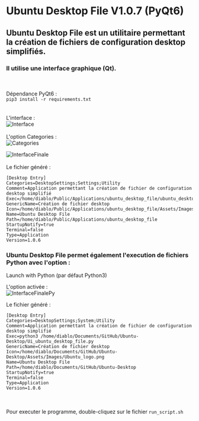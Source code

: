 # Ubuntu Desktop File V1.0.7 (PyQt6)

## Ubuntu Desktop File est un utilitaire permettant la création de fichiers de configuration desktop simplifiés.
### Il utilise une interface graphique (Qt).
\
\
Dépendance PyQt6 :  
`pip3 install -r requirements.txt`  
\
\
L'interface :  
![Interface](https://github.com/diablo76600/Ubuntu-Desktop/assets/3962168/d63e3cea-5b9b-4094-8c33-119a33dc8f4f)
\
\
L'option Categories :  
![Categories](https://github.com/diablo76600/Ubuntu-Desktop/assets/3962168/68f5580e-2b59-4e65-bae1-82cbad189d97)

![InterfaceFinale](https://github.com/diablo76600/Ubuntu-Desktop/assets/3962168/bd8dc847-20ef-4d10-9060-e3902d5bd041)
\
\
Le fichier généré :
<pre><code>[Desktop Entry]
Categories=DesktopSettings;Settings;Utility
Comment=Application permettant la création de fichier de configuration desktop simplifié
Exec=/home/diablo/Public/Applications/ubuntu_desktop_file/ubuntu_desktop_file.bin
GenericName=Création de fichier desktop
Icon=/home/diablo/Public/Applications/ubuntu_desktop_file/Assets/Images/Ubuntu_logo.png
Name=Ubuntu Desktop File
Path=/home/diablo/Public/Applications/ubuntu_desktop_file
StartupNotify=true
Terminal=false
Type=Application
Version=1.0.6</code></pre>


### Ubuntu Desktop File permet également l'execution de fichiers Python avec l'option : 
Launch with Python (par défaut Python3)

L'option activée :  
![InterfaceFinalePy](https://github.com/diablo76600/Ubuntu-Desktop/assets/3962168/d81d4aa9-11a2-49c0-8262-22fd8de8a946)

Le fichier généré :  
<pre><code>[Desktop Entry]
Categories=DesktopSettings;System;Utility  
Comment=Application permettant la création de fichier de configuration desktop simplifié
Exec=python3 /home/diablo/Documents/GitHub/Ubuntu-Desktop/Ui_ubuntu_desktop_file.py
GenericName=Création de fichier desktop
Icon=/home/diablo/Documents/GitHub/Ubuntu-Desktop/Assets/Images/Ubuntu_logo.png
Name=Ubuntu Desktop File
Path=/home/diablo/Documents/GitHub/Ubuntu-Desktop
StartupNotify=true
Terminal=false
Type=Application
Version=1.0.6</code></pre>
\
\
Pour executer le programme, double-cliquez sur le fichier `run_script.sh`




